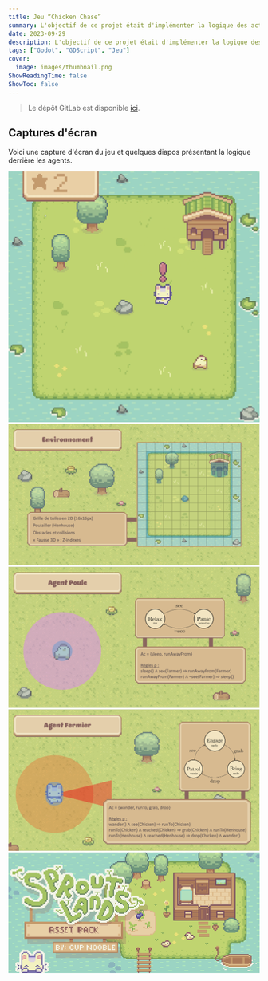 ```yaml
---
title: Jeu “Chicken Chase”
summary: L'objectif de ce projet était d'implémenter la logique des actions de la Programmation Orientée Agents en programmant un jeu simple fait sur Godot avec deux classes d'agents (poules et fermiers) qui se comportent selon ce qui les entoure à travers un cône de vision.
date: 2023-09-29
description: L'objectif de ce projet était d'implémenter la logique des actions de la Programmation Orientée Agents en programmant un jeu simple fait sur Godot avec deux classes d'agents (poules et fermiers) qui se comportent selon ce qui les entoure à travers un cône de vision.
tags: ["Godot", "GDScript", "Jeu"]
cover:
  image: images/thumbnail.png
ShowReadingTime: false
ShowToc: false
---
```


> Le dépôt GitLab est disponible [ici](https://gitlab.com/farmers3/chickenchase).

## Captures d'écran

Voici une capture d'écran du jeu et quelques diapos présentant la logique derrière les agents.

![Image](images/1.png)
![Image](images/2.png)
![Image](images/3.png)
![Image](images/4.png)
![Image](images/5.gif)
